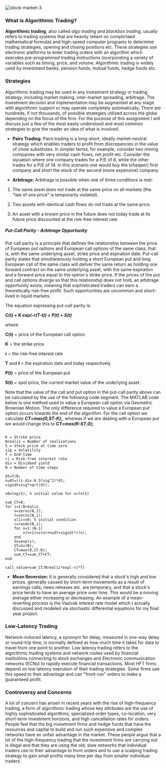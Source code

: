 ![stock-market-3](https://github.com/JamesDaly92/Algorithmic-trading---Strategies-and-Concerns/blob/master/Algo-Trading.png)

### What is Algorithmic Trading? 
**Algorithmic trading**, also called *algo trading* and *blackbox trading*, usually refers to trading systems that are heavily reliant on complictaed mathematical formulas and high-speed computer programs to determine trading strategies, opening and closing positions etc. These strategies use electronic platforms to enter trading orders with an algorithm which executes pre-programmed trading instructions incorporating a variety of variables such as timing, price, and volume. Algorithmic trading is widely used by investment banks, pension funds, mutual funds, hedge funds etc.

### Strategies
Algorithmic trading may be used in any investment strategy or trading strategy, including market making, inter-market spreading, arbitrage. The investment decision and implementation may be augmented at any stage with algorithmic support or may operate completely automatically. There are hundreds, if not thousands, of possible strategies utilized across the globe depending on the focus of the firm. For the purpose of this assignment I will discuss just a few of the most easily understood and most common strategies to give the reader an idea of what is involved.

- **Pairs Trading:**
Pairs trading is a long-short, ideally market-neutral strategy which enables traders to profit from discrepancies in the value of close substitutes. In simpler terms, for example, consider two mining companies with very similar cash flows, net profit etc. Consider the siyuation where one company trades for a P/E of 8, while the other trades for a P/E of 14. In this scenario one would buy the (cheaper) first company and short the stock of the second (more expensive) company.

- **Arbitrage:** 
Arbitrage is possible when one of three conditions is met:

1. The same asset does not trade at the same price on all markets (the "law of one price" is temporarily violated).

2. Two assets with identical cash flows do not trade at the same price.

3. An asset with a known price in the future does not today trade at its future price discounted at the risk-free interest  rate.

##### Put-Call Parity - Arbitrage Opportunity
Put-call parity is a principle that defines the relationship between the price of European put options and European call options of the same class, that is, with the same underlying asset, strike price and expiration date. Put-call parity states that simultaneously holding a short European put and long European call of the same class will deliver the same return as holding one forward contract on the same underlying asset, with the same expiration and a forward price equal to the option's strike price. If the prices of the put and call options diverge so that this relationship does not hold, an arbitrage opportunity exists, meaning that sophisticated traders can earn a theoretically risk-free profit. Such opportunities are uncommon and short-lived in liquid markets.

The equation expressing put-call parity is:

***C(t) + K exp(-r(T-t)) = P(t) + S(t)***

where:

**C(t)** = price of the European call option

**K** = the strike price

**r** = the risk-free interest rate

**T** and **t** = the expiration date and today respectively

**P(t)** = price of the European put

**S(t)** = spot price, the current market value of the underlying asset.

Note that the value of the call and put option in the put-call parity above can be calculated by the use of the following code segment. The MATLAB code below is one method used to value a European call option via Geometric Brownian Motion. The only difference required to value a European put option occurs towards the end of the algorithm. For the call option we calculate ***CT=max(0,ST-K);***, whereas if we are dealing with a European put we would change this to ***CT=max(K-ST,0);***.

<pre><code>
K = Strike price
Nrealiz = Number of realizations
S = Stock price at time zero
sig = Volatility
T = End-time
ri = Risk-free interest rate
div = Dividend yield
N = Number of time steps

dt=T/N;
nudt=(ri-div-0.5*sig^2)*dt;
sigsdt=sig*sqrt(dt);

x0=log(S); % initial value for x=ln(S)

sum_CT=0;
for i=1:Nrealiz
    x=zeros(N,1);
    t=zeros(N,1);
    x(1)=x0; % initial condition
    r=randn(N,1);
    for n=1:(N-1)
        x(n+1)=x(n)+nudt+sigsdt*r(n);
    end
    Sv=exp(x);
    ST=Sv(N);
    CT=max(0,ST-K);
    sum_CT=sum_CT+CT;
end

call_value=sum_CT/Nrealiz*exp(-ri*T)
</code></pre>

- **Mean Reversion:** 
It is generally considered that a stock's high and low prices, generally caused by short-term movements as a result of earnings calls, news releases etc. are temporary, and that a stock's price tends to have an average price over time. This would be a moving average either increasing or decreasing. An example of a mean-reverting process is the Vasicek interest rate model which I actually discussed and modeled via stochastic differential equations for my final year project.

### Low-Latency Trading
Network-induced latency, a synonym for delay, measured in one-way delay or round-trip time, is normally defined as how much time it takes for data to travel from one point to another. Low latency trading refers to the algorithmic trading systems and network routes used by financial institutions connecting to stock exchanges and Electronic communication networks (ECNs) to rapidly execute financial transactions. Most HFT firms depend on low latency execution of their trading strategies. Some firms use this speed to their advantage and can "front-run" orders to make a guaranteed profit.

### Controversy and Concerns 
A lot of concern has arisen in recent years with the rise of high-frequency trading, a form of algorithmic trading whose key attributes are the use of highly sophisticated algorithms, specialized order types, co-location, very short-term investment horizons, and high cancellation rates for orders. People feel that the big investment firms and hedge funds that have the resources and capital to build and run such expensive and complex networks have an unfair advantage in the market. These people argue that a lot of the high-frequency trading that the investment firms are carrying out is illegal and that they are using the old, slow networks that individual traders use to their advantage to front orders and to use a scalping trading strategy to gain small profits many time per day from smaller individual traders.
